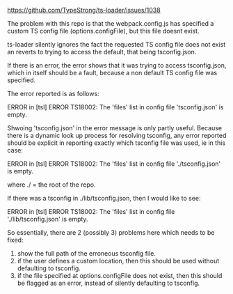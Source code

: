https://github.com/TypeStrong/ts-loader/issues/1038

The problem with this repo is that the webpack.config.js has specified a custom TS config file (options.configFile), but this file doesnt exist.

ts-loader silently ignores the fact the requested TS config file does not exist an reverts to trying to access the default, that being tsconfig.json.

If there is an error, the error shows that it was trying to access tsconfig.json, which in itself should be a fault, because a non default TS config file was specified.

The error reported is as follows:

ERROR in [tsl] ERROR
      TS18002: The 'files' list in config file 'tsconfig.json' is empty.

Shwoing 'tsconfig.json' in the error message is only partly useful. Because there is a dynamic look up process for resolving tsconfig, any error reported should be explicit in reporting exactly which tsconfig file was used, ie in this case:

ERROR in [tsl] ERROR
      TS18002: The 'files' list in config file './tsconfig.json' is empty.

where ./ = the root of the repo.

If there was a tsconfig in ./lib/tsconfig.json, then I would like to see:

ERROR in [tsl] ERROR
      TS18002: The 'files' list in config file './lib/tsconfig.json' is empty.

So essentially, there are 2 (possibly 3) problems here which needs to be fixed:

1) show the full path of the erroneous tsconfig file.
2) if the user defines a custom location, then this should be used without defaulting to
tsconfig.
3) if the file specified at options.configFile does not exist, then this should be flagged
as an error, instead of silently defaulting to tsconfig.
